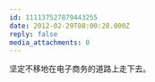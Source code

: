 ```yaml
---
id: 111137527879443255
date: 2012-02-29T08:00:28.000Z
reply: false
media_attachments: 0
---
```


坚定不移地在电子商务的道路上走下去。

